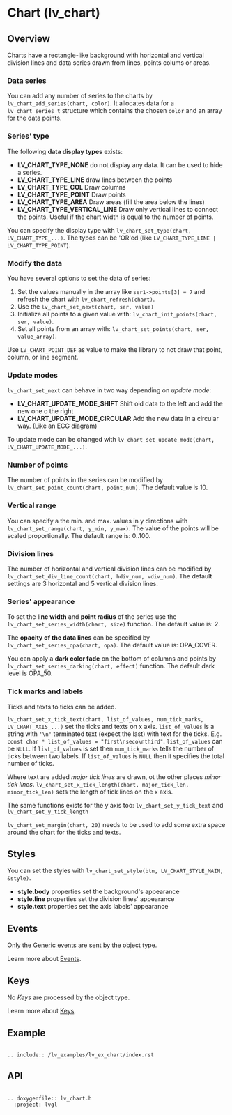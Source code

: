 # Chart (lv_chart)

## Overview

Charts have a rectangle-like background with horizontal and vertical division lines and data series drawn from lines, points colums or areas. 

### Data series
You can add any number of series to the charts by `lv_chart_add_series(chart, color)`. 
It allocates data for a `lv_chart_series_t` structure which contains the chosen `color` and an array for the data points. 

### Series' type
The following **data display types** exists:

- **LV_CHART_TYPE_NONE** do not display any data. It can be used to hide a series.
- **LV_CHART_TYPE_LINE** draw lines between the points
- **LV_CHART_TYPE_COL** Draw columns
- **LV_CHART_TYPE_POINT** Draw points
- **LV_CHART_TYPE_AREA** Draw areas (fill the area below the lines)
- **LV_CHART_TYPE_VERTICAL_LINE** Draw only vertical lines to connect the points. Useful if the chart width is equal to the number of points.

You can specify the display type with `lv_chart_set_type(chart, LV_CHART_TYPE_...)`. The types can be 'OR'ed (like `LV_CHART_TYPE_LINE | LV_CHART_TYPE_POINT`).

### Modify the data
You have several options to set the data of series:
1. Set the values manually in the array like `ser1->points[3] = 7` and refresh the chart with `lv_chart_refresh(chart)`.
2. Use the `lv_chart_set_next(chart, ser, value)` 
3. Initialize all points to a given value with: `lv_chart_init_points(chart, ser, value)`.
4. Set all points from an array with: `lv_chart_set_points(chart, ser, value_array)`.

Use `LV_CHART_POINT_DEF` as value to make the library to not draw that point, column, or line segment.

### Update modes
`lv_chart_set_next` can behave in two way depending on *update mode*:
- **LV_CHART_UPDATE_MODE_SHIFT** Shift old data to the left and add the new one o the right
- **LV_CHART_UPDATE_MODE_CIRCULAR** Add the new data in a circular way. (Like an ECG diagram)

To update mode can be changed with `lv_chart_set_update_mode(chart, LV_CHART_UPDATE_MODE_...)`.

### Number of points
The number of points in the series can be modified by `lv_chart_set_point_count(chart, point_num)`. The default value is 10.

### Vertical range
You can specify a the min. and max. values in y directions with `lv_chart_set_range(chart, y_min, y_max)`. The value of the points will be scaled proportionally. The default range is: 0..100.

### Division lines
The number of horizontal and vertical division lines can be modified by `lv_chart_set_div_line_count(chart, hdiv_num, vdiv_num)`. The default settings are 3 horizontal and 5 vertical division lines.

### Series' appearance
To set the **line width** and **point radius** of the series use the `lv_chart_set_series_width(chart, size)` function. The default value is: 2.

The **opacity of the data lines** can be specified by `lv_chart_set_series_opa(chart, opa)`. The default value is: OPA_COVER.

You can apply a **dark color fade** on the bottom of columns and points by `lv_chart_set_series_darking(chart, effect)` function. The default dark level is OPA_50.


### Tick marks and labels
Ticks and texts to ticks can be added.

`lv_chart_set_x_tick_text(chart, list_of_values, num_tick_marks, LV_CHART_AXIS_...)` set the ticks and texts on x axis.
`list_of_values` is a string with `'\n'` terminated text (expect the last) with text for the ticks. E.g. `const char * list_of_values = "first\nseco\nthird"`. `list_of_values` can be `NULL`.
If `list_of_values` is set then `num_tick_marks` tells the number of ticks between two labels.  If `list_of_values` is `NULL` then it specifies the total number of ticks.

Where text are added *major tick lines* are drawn, ot the other places *minor tick lines*. `lv_chart_set_x_tick_length(chart, major_tick_len, minor_tick_len)` sets the length of tick lines on the x axis.

The same functions exists for the y axis too: `lv_chart_set_y_tick_text` and `lv_chart_set_y_tick_length`

`lv_chart_set_margin(chart, 20)` needs to be used to add some extra space around the chart for the ticks and texts.

## Styles
You can set the styles with `lv_chart_set_style(btn, LV_CHART_STYLE_MAIN, &style)`.
- **style.body** properties set the background's appearance
- **style.line** properties set the division lines' appearance
- **style.text** properties set the axis labels' appearance


## Events
Only the [Generic events](/overview/event.html#generic-events) are sent by the object type.

Learn more about [Events](/overview/event).

## Keys
No *Keys* are processed by the object type.

Learn more about [Keys](/overview/indev).

## Example

```eval_rst

.. include:: /lv_examples/lv_ex_chart/index.rst

```

## API 

```eval_rst

.. doxygenfile:: lv_chart.h
  :project: lvgl
        
```
